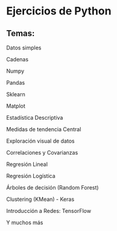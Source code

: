 # Ejercicios de Python
## Temas:
Datos simples

Cadenas

Numpy

Pandas

Sklearn

Matplot

Estadística Descriptiva

Medidas de tendencia Central

Exploración visual de datos

Correlaciones y Covarianzas

Regresión Lineal

Regresión Logística

Árboles de decisión (Random Forest)

Clustering (KMean) - Keras

Introducción a Redes: TensorFlow

Y muchos más
